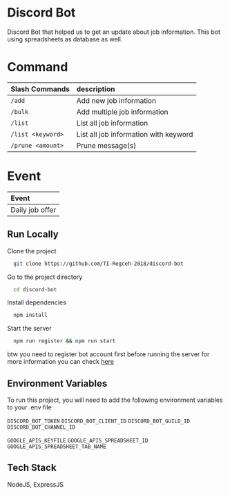 # Discord Bot

Discord Bot that helped us to get an update about job information. This bot using spreadsheets as database as well.

# Command

| Slash Commands    | description                           |
| :---------------- | :------------------------------------ |
| `/add`            | Add new job information               |
| `/bulk`           | Add multiple job information          |
| `/list`           | List all job information              |
| `/list <keyword>` | List all job information with keyword |
| `/prune <amount>` | Prune message(s)                      |

# Event

| Event           |
| :-------------- |
| Daily job offer |

## Run Locally

Clone the project

```bash
  git clone https://github.com/TI-Regceh-2018/discord-bot
```

Go to the project directory

```bash
  cd discord-bot
```

Install dependencies

```bash
  npm install
```

Start the server

```bash
  npm run register && npm run start
```

btw you need to register bot account first before running the server
for more information you can check [here](https://discordjs.guide/preparations/setting-up-a-bot-application.html#creating-your-bot)

## Environment Variables

To run this project, you will need to add the following environment variables to your .env file

`DISCORD_BOT_TOKEN`
`DISCORD_BOT_CLIENT_ID`
`DISCORD_BOT_GUILD_ID`
`DISCORD_BOT_CHANNEL_ID`

`GOOGLE_APIS_KEYFILE`
`GOOGLE_APIS_SPREADSHEET_ID`
`GOOGLE_APIS_SPREADSHEET_TAB_NAME`

## Tech Stack

NodeJS, ExpressJS
